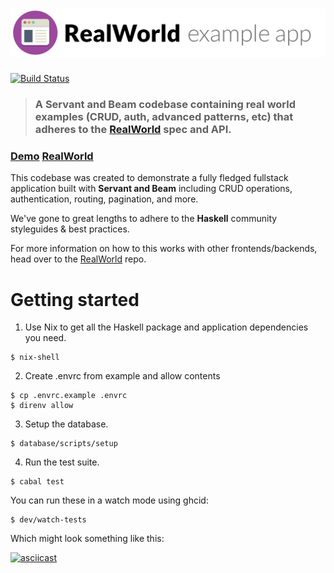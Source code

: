 # ![RealWorld Example App](logo.png)

[![Build Status](https://travis-ci.org/bradparker/servant-beam-realworld-example-app.svg?branch=master)](https://travis-ci.org/bradparker/servant-beam-realworld-example-app)

> ### A Servant and Beam codebase containing real world examples (CRUD, auth, advanced patterns, etc) that adheres to the [RealWorld](https://github.com/gothinkster/realworld) spec and API.

### [Demo](https://servant-beam-realworld.herokuapp.com/swagger/) [RealWorld](https://github.com/gothinkster/realworld)

This codebase was created to demonstrate a fully fledged fullstack application built with **Servant and Beam** including CRUD operations, authentication, routing, pagination, and more.

We've gone to great lengths to adhere to the **Haskell** community styleguides & best practices.

For more information on how to this works with other frontends/backends, head over to the [RealWorld](https://github.com/gothinkster/realworld) repo.

# Getting started

1. Use Nix to get all the Haskell package and application dependencies you need.

  ```
  $ nix-shell
  ```

2. Create .envrc from example and allow contents

  ```
  $ cp .envrc.example .envrc
  $ direnv allow
  ```

3. Setup the database.

  ```
  $ database/scripts/setup
  ```

4. Run the test suite.

  ```
  $ cabal test
  ```

  You can run these in a watch mode using ghcid:

  ```
  $ dev/watch-tests
  ```

  Which might look something like this:

  [![asciicast](https://asciinema.org/a/YhNioSPZ4SKkHTpLxO7lzTogx.png)](https://asciinema.org/a/YhNioSPZ4SKkHTpLxO7lzTogx)
